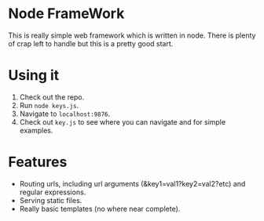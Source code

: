 # **N**ode **F**rame**W**ork

This is really simple web framework which is written in node. There is plenty of crap left to handle but this is a pretty good start.

# Using it
1. Check out the repo.
2. Run `node keys.js`.
3. Navigate to `localhost:9876`.
4. Check out `key.js` to see where you can navigate and for simple examples.

# Features
* Routing urls, including url arguments (&key1=val1?key2=val2?etc) and regular expressions.
* Serving static files.
* Really basic templates (no where near complete).

